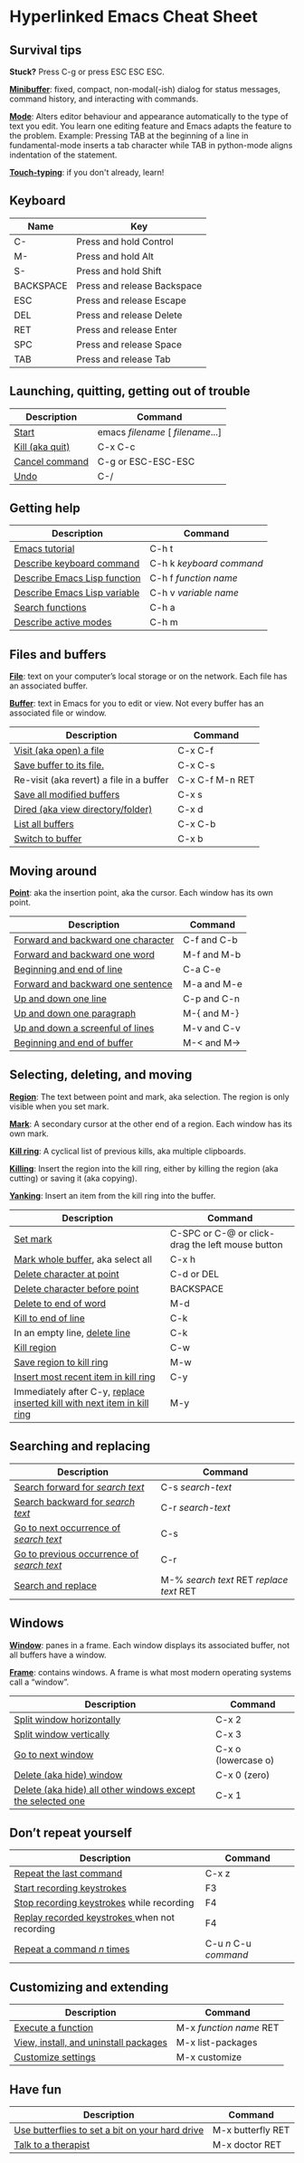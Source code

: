 # Hyperlinked Emacs Cheat Sheet

## Survival tips

**Stuck?** Press C-g or press ESC ESC ESC.

[**Minibuffer**](https://www.gnu.org/software/emacs/manual/html_node/emacs/Minibuffer.html#Minibuffer)\:
fixed, compact, non-modal(-ish) dialog for status messages, command history,
and interacting with commands.

[**Mode**](https://www.gnu.org/software/emacs/manual/html_node/emacs/Modes.html#Modes)\:
Alters editor behaviour and appearance automatically to the type of text you edit. 
You learn one editing feature and Emacs adapts the feature to the problem. 
Example: Pressing TAB at the beginning of a line in fundamental-mode inserts a tab 
character while TAB in python-mode aligns indentation of the statement.

[**Touch-typing**](https://en.wikipedia.org/wiki/Touch_typing): if you don't already, learn! 


## Keyboard

| Name | Key |
| -- | -- |
| C- | Press and hold Control |
| M- | Press and hold Alt |
| S- | Press and hold Shift |
| BACKSPACE | Press and release Backspace |
| ESC | Press and release Escape |
| DEL | Press and release Delete |
| RET | Press and release Enter |
| SPC | Press and release Space |
| TAB | Press and release Tab |


## Launching, quitting, getting out of trouble

| Description | Command |
| ---- | ---- |
| [Start](https://www.gnu.org/software/emacs/manual/html_node/emacs/Entering-Emacs.html#Entering-Emacs) | emacs *filename* [ *filename*...] |
| [Kill (aka quit)](https://www.gnu.org/software/emacs/manual/html_node/emacs/Exiting.html#Exiting) | C-x C-c |
| [Cancel command](https://www.gnu.org/software/emacs/manual/html_node/emacs/Quitting.html#Quitting) | C-g or ESC-ESC-ESC |
| [Undo](https://www.gnu.org/software/emacs/manual/html_node/emacs/Quitting.html#Quitting) | C-/ |


## Getting help

| Description | Command |
| - | - |
| [Emacs tutorial](https://www.gnu.org/software/emacs/manual/html_node/emacs/Help.html) | C-h t |
| [Describe keyboard command](https://www.gnu.org/software/emacs/manual/html_node/emacs/Help.html) | C-h k *keyboard command* |
| [Describe Emacs Lisp function](https://www.gnu.org/software/emacs/manual/html_node/emacs/Help.html) | C-h f *function name* |
| [Describe Emacs Lisp variable](https://www.gnu.org/software/emacs/manual/html_node/emacs/Help.html) | C-h v *variable name* |
| [Search functions](https://www.gnu.org/software/emacs/manual/html_node/emacs/Help.html) | C-h a |
| [Describe active modes](https://www.gnu.org/software/emacs/manual/html_node/emacs/Help.html) | C-h m |


## Files and buffers

[**File**](https://www.gnu.org/software/emacs/manual/html_node/emacs/Files.html#Files): text on your computer&rsquo;s local storage or on the network. Each file has an associated buffer.

[**Buffer**](https://www.gnu.org/software/emacs/manual/html_node/emacs/Buffers.html#Buffers): text in Emacs for you to edit or view. Not every buffer has an associated file or window.

| Description | Command |
| - | - |
| [Visit (aka open) a file](https://www.gnu.org/software/emacs/manual/html_node/emacs/Visiting.html#Visiting) | C-x C-f |
| [Save buffer to its file.](https://www.gnu.org/software/emacs/manual/html_node/emacs/Saving.html#Saving) | C-x C-s |
| Re-visit (aka revert) a file in a buffer | C-x C-f M-n RET |
| [Save all modified buffers](https://www.gnu.org/software/emacs/manual/html_node/emacs/Save-Commands.html#Save-Commands) | C-x s |
| [Dired (aka view directory/folder)](https://www.gnu.org/software/emacs/manual/html_node/emacs/Dired-Enter.html#Dired-Enter) | C-x d |
| [List all buffers](https://www.gnu.org/software/emacs/manual/html_node/emacs/List-Buffers.html#List-Buffers) | C-x C-b |
| [Switch to buffer](https://www.gnu.org/software/emacs/manual/html_node/emacs/Select-Buffer.html#Select-Buffer) | C-x b |


## Moving around

[**Point**](https://www.gnu.org/software/emacs/manual/html_node/emacs/Point.html#Point): aka the insertion point, aka the cursor. Each window has its own point. 

| Description | Command |
| - | - |
| [Forward and backward one character](https://www.gnu.org/software/emacs/manual/html_node/emacs/Moving-Point.html#Moving-Point) | C-f and C-b |
| [Forward and backward one word](https://www.gnu.org/software/emacs/manual/html_node/emacs/Moving-Point.html#Moving-Point) | M-f and M-b |
| [Beginning and end of line](https://www.gnu.org/software/emacs/manual/html_node/emacs/Moving-Point.html#Moving-Point) | C-a C-e |
| [Forward and backward one sentence](https://www.gnu.org/software/emacs/manual/html_node/emacs/Moving-Point.html#Moving-Point) | M-a and M-e |
| [Up and down one line](https://www.gnu.org/software/emacs/manual/html_node/emacs/Moving-Point.html#Moving-Point) | C-p and C-n |
| [Up and down one paragraph](https://www.gnu.org/software/emacs/manual/html_node/emacs/Moving-Point.html#Moving-Point) | M-{ and M-} |
| [Up and down a screenful of lines](https://www.gnu.org/software/emacs/manual/html_node/emacs/Moving-Point.html#Moving-Point) | M-v and C-v |
| [Beginning and end of buffer](https://www.gnu.org/software/emacs/manual/html_node/emacs/Moving-Point.html#Moving-Point) | M-&lt; and M-&gt; |


## Selecting, deleting, and moving

[**Region**](https://www.gnu.org/software/emacs/manual/html_node/emacs/Mark.html): The text between point and mark, aka selection. The region is only visible when you set mark.

[**Mark**](https://www.gnu.org/software/emacs/manual/html_node/emacs/Mark.html#Mark): A secondary cursor at the other end of a region. Each window has its own mark.

[**Kill ring**](https://www.gnu.org/software/emacs/manual/html_node/emacs/Deletion-and-Killing.html#Deletion-and-Killing): A cyclical list of previous kills, aka multiple clipboards.

[**Killing**](https://www.gnu.org/software/emacs/manual/html_node/emacs/Killing.html#Killing): Insert the region into the kill ring, either by killing the region (aka cutting) or saving it (aka copying).

[**Yanking**](https://www.gnu.org/software/emacs/manual/html_node/emacs/Yanking.html#Yanking): Insert an item from the kill ring into the buffer.


| Description | Command |
| - | - |
| [Set mark](https://www.gnu.org/software/emacs/manual/html_node/emacs/Setting-Mark.html#Setting-Mark) | C-SPC or C-@ or click-drag the left mouse button |
| [Mark whole buffer](https://www.gnu.org/software/emacs/manual/html_node/emacs/Setting-Mark.html#Setting-Mark), aka select all | C-x h |
| [Delete character at point](https://www.gnu.org/software/emacs/manual/html_node/emacs/Erasing.html#Erasing) | C-d or DEL |
| [Delete character before point](https://www.gnu.org/software/emacs/manual/html_node/emacs/Erasing.html#Erasing) | BACKSPACE |
| [Delete to end of word](https://www.gnu.org/software/emacs/manual/html_node/emacs/Erasing.html#Erasing) | M-d |
| [Kill to end of line](https://www.gnu.org/software/emacs/manual/html_node/emacs/Erasing.html#Erasing) | C-k |
| In an empty line, [delete line](https://www.gnu.org/software/emacs/manual/html_node/emacs/Erasing.html#Erasing) | C-k |
| [Kill region](https://www.gnu.org/software/emacs/manual/html_node/emacs/Other-Kill-Commands.html#Other-Kill-Commands) | C-w |
| [Save region to kill ring](https://www.gnu.org/software/emacs/manual/html_node/emacs/Other-Kill-Commands.html#Other-Kill-Commands) | M-w |
| [Insert most recent item in kill ring](https://www.gnu.org/software/emacs/manual/html_node/emacs/Yanking.html#Yanking) | C-y |
| Immediately after C-y, [replace inserted kill with next item in kill ring](https://www.gnu.org/software/emacs/manual/html_node/emacs/Yanking.html#Yanking) | M-y |


## Searching and replacing

| Description | Command |
| - | - |
| [Search forward for *search text*](https://www.gnu.org/software/emacs/manual/html_node/emacs/Incremental-Search.html#Incremental-Search) | C-s *search-text* |
| [Search backward for *search text*](https://www.gnu.org/software/emacs/manual/html_node/emacs/Incremental-Search.html#Incremental-Search) | C-r *search-text* |
| [Go to next occurrence of *search text*](https://www.gnu.org/software/emacs/manual/html_node/emacs/Incremental-Search.html#Incremental-Search) | C-s |
| [Go to previous occurrence of *search text*](https://www.gnu.org/software/emacs/manual/html_node/emacs/Incremental-Search.html#Incremental-Search) | C-r |
| [Search and replace](https://www.gnu.org/software/emacs/manual/html_node/emacs/Replace.html#Replace) | M-% *search text* RET *replace text* RET |

## Windows

[**Window**](https://www.gnu.org/software/emacs/manual/html_node/emacs/Basic-Window.html#Basic-Window): panes in a frame. Each window displays its associated buffer, not all buffers have a window.

[**Frame**](https://www.gnu.org/software/emacs/manual/html_node/emacs/Frames.html#Frames): contains windows. A frame is what most modern operating systems call a &ldquo;window&rdquo;.

| Description | Command |
| - | - |
| [Split window horizontally](https://www.gnu.org/software/emacs/manual/html_node/emacs/Split-Window.html#Split-Window) | C-x 2 |
| [Split window vertically](https://www.gnu.org/software/emacs/manual/html_node/emacs/Split-Window.html#Split-Window) | C-x 3 |
| [Go to next window](https://www.gnu.org/software/emacs/manual/html_node/emacs/Other-Window.html#Other-Window) | C-x o (lowercase o) |
| [Delete (aka hide) window](https://www.gnu.org/software/emacs/manual/html_node/emacs/Change-Window.html#Change-Window) | C-x 0 (zero) |
| [Delete (aka hide) all other windows except the selected one](https://www.gnu.org/software/emacs/manual/html_node/emacs/Change-Window.html#Change-Window) | C-x 1 |

## Don&rsquo;t repeat yourself

| Description | Command |
| - | - |
| [Repeat the last command](https://www.gnu.org/software/emacs/manual/html_node/emacs/Repeating.html#Repeating) | C-x z |
| [Start recording keystrokes](https://www.gnu.org/software/emacs/manual/html_node/emacs/Basic-Keyboard-Macro.html#Basic-Keyboard-Macro) | F3 |
| [Stop recording keystrokes](https://www.gnu.org/software/emacs/manual/html_node/emacs/Basic-Keyboard-Macro.html#Basic-Keyboard-Macro) while recording | F4 |
| [Replay recorded keystrokes ](https://www.gnu.org/software/emacs/manual/html_node/emacs/Basic-Keyboard-Macro.html#Basic-Keyboard-Macro) when not recording | F4 |
| [Repeat a command *n* times](https://www.gnu.org/software/emacs/manual/html_node/emacs/Arguments.html#Arguments) | C-u *n* C-u *command* |

## Customizing and extending

| Description | Command |
| - | - |
| [Execute a function](https://www.gnu.org/software/emacs/manual/html_node/emacs/M_002dx.html#M_002dx) | M-x *function name* RET |
| [View, install, and uninstall packages](https://www.gnu.org/software/emacs/manual/html_node/emacs/Packages.html#Packages) | M-x list-packages |
| [Customize settings](https://www.gnu.org/software/emacs/manual/html_node/emacs/Easy-Customization.html#Easy-Customization) | M-x customize |


## Have fun

| Description | Command |
| - | - |
| [Use butterflies to set a bit on your hard drive](https://xkcd.com/378) | M-x butterfly RET |
| [Talk to a therapist](https://www.gnu.org/software/emacs/manual/html_node/emacs/Amusements.html#Amusements) | M-x doctor RET |
